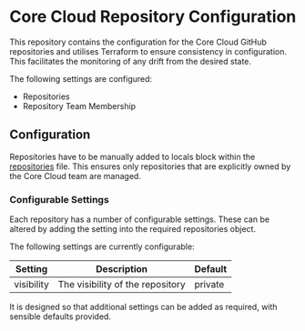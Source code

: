 # Core Cloud Repository Configuration

This repository contains the configuration for the Core Cloud GitHub repositories and utilises Terraform to ensure 
consistency in configuration. This facilitates the monitoring of any drift from the desired state.

The following settings are configured:
- Repositories
- Repository Team Membership

## Configuration

Repositories have to be manually added to locals block within the [repositories](./repositories.tf) file. This ensures only repositories 
that are explicitly owned by the Core Cloud team are managed.

### Configurable Settings

Each repository has a number of configurable settings. These can be altered by adding the setting into the required repositories object.

The following settings are currently configurable:

| Setting    | Description                      | Default |
|------------|----------------------------------|---------|
| visibility | The visibility of the repository | private |

It is designed so that additional settings can be added as required, with sensible defaults provided.
